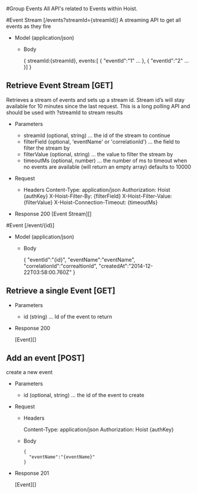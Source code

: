 #Group Events
All API's related to Events within Hoist.

#Event Stream [/events?streamId={streamId}]
A streaming API to get all events as they fire


  + Model (application/json)

    + Body

      {
        streamId:{streamId},
        events:[
          {
            "eventId":"1"
            ...
          },
          {
            "eventId":"2"
            ...
          }]
      }


## Retrieve Event Stream [GET]

Retrieves a stream of events and sets up a stream id. Stream id’s will stay available for 10 minutes since the last request. This is a long polling API and should be used with ?streamId to stream results

   + Parameters

     + streamId (optional, string) ... the id of the stream to continue
     + filterField (optional, 'eventName' or 'correlationId') ... the field to filter the stream by
     + filterValue (optional, string) ... the value to filter the stream by
     + timeoutMs (optional, number) ... the number of ms to timeout when no events are available (will return an empty array) defaults to 10000

   + Request
       + Headers
           Content-Type: application/json
           Authorization: Hoist {authKey}
           X-Hoist-Filter-By: {filterField}
           X-Hoist-Filter-Value: {filterValue}
           X-Hoist-Connection-Timeout: {timeoutMs}

   + Response 200
       [Event Stream][]

#Event [/event/{id}]

+ Model (application/json)

  + Body

    {
      "eventId":"{id}",
      "eventName":"eventName",
      "correlationId":"correaltionId",
      "createdAt":"2014-12-22T03:58:00.760Z"
    }

## Retrieve a single Event [GET]
  + Parameters

    + id (string) ... Id of the event to return

  + Response 200

    [Event][]


## Add an event [POST]

create a new event
  + Parameters

    + id (optional, string) ... the id of the event to create

  + Request

    + Headers

      Content-Type: application/json
      Authorization: Hoist {authKey}

    + Body
      ```
      {
        "eventName":"{eventName}"
      }
      ```

  + Response 201

    [Event][]
